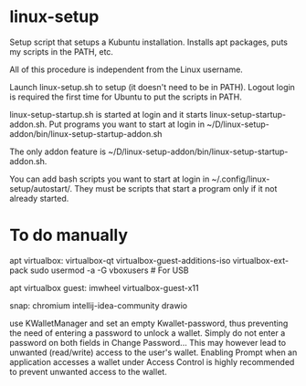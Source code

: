 # linux-setup

Setup script that setups a Kubuntu installation. Installs apt packages, puts my scripts in the PATH, etc.

All of this procedure is independent from the Linux username.

Launch linux-setup.sh to setup (it doesn't need to be in PATH). Logout login is required the first time for Ubuntu to put the scripts in PATH.

linux-setup-startup.sh is started at login and it starts linux-setup-startup-addon.sh. Put programs you want to start at login in ~/D/linux-setup-addon/bin/linux-setup-startup-addon.sh

The only addon feature is ~/D/linux-setup-addon/bin/linux-setup-startup-addon.sh.

You can add bash scripts you want to start at login in ~/.config/linux-setup/autostart/. They must be scripts that start a program only if it not already started.

# To do manually

apt virtualbox: virtualbox-qt virtualbox-guest-additions-iso virtualbox-ext-pack
sudo usermod -a -G vboxusers <username> # For USB

apt virtualbox guest: imwheel virtualbox-guest-x11

snap: chromium intellij-idea-community drawio

use KWalletManager and set an empty Kwallet-password, thus preventing the need of entering a password to unlock a wallet. Simply do not enter a password on both fields in Change Password... This may however lead to unwanted (read/write) access to the user's wallet. Enabling Prompt when an application accesses a wallet under Access Control is highly recommended to prevent unwanted access to the wallet.

